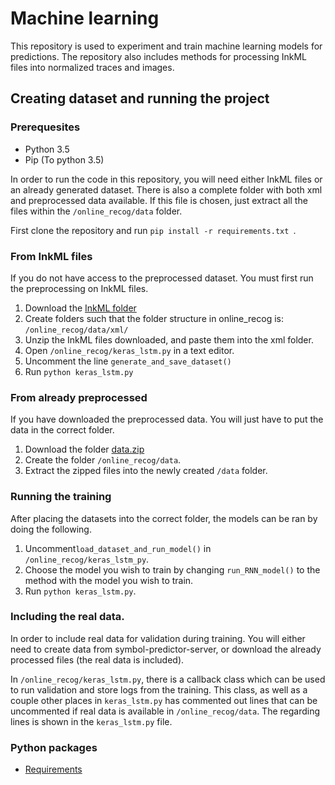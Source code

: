 # Machine learning

This repository is used to experiment and train machine learning models for predictions.
The repository also includes methods for processing InkML files into normalized traces and images.

## Creating dataset and running the project

### Prerequesites
- Python 3.5
- Pip (To python 3.5)

In order to run the code in this repository, you will need either InkML files or an already generated dataset. There is also a complete folder with both xml and preprocessed data available. If this file is chosen, just extract all the files within the ```/online_recog/data``` folder.

First clone the repository and run ```pip install -r requirements.txt ```.

### From InkML files

If you do not have access to the preprocessed dataset. You must first run the preprocessing on InkML files.

1. Download the [InkML folder](https://www.dropbox.com/sh/2v1fo8inmwb4h3l/AAAaqZ5HPyS4hNoGEpnMi3FPa?dl=0)
2. Create folders such that the folder structure in online_recog is:
```/online_recog/data/xml/```
3. Unzip the InkML files downloaded, and paste them into the xml folder.
4. Open ```/online_recog/keras_lstm.py``` in a text editor.
5. Uncomment the line ```generate_and_save_dataset()```
6. Run ```python keras_lstm.py```

### From already preprocessed
If you have downloaded the preprocessed data. You will just have to put the data in the correct folder.

1. Download the folder [data.zip](https://www.dropbox.com/sh/2v1fo8inmwb4h3l/AAAaqZ5HPyS4hNoGEpnMi3FPa?dl=0)
2. Create the folder ```/online_recog/data```.
3. Extract the zipped files into the newly created ```/data``` folder.

### Running the training

After placing the datasets into the correct folder, the models can be ran by doing the following.

1. Uncomment```load_dataset_and_run_model()``` in ```/online_recog/keras_lstm_py```. 
2. Choose the model you wish to train by changing ```run_RNN_model()``` to the method with the model you wish to train. 
3. Run ```python keras_lstm.py```.

### Including the real data.

In order to include real data for validation during training. You will either need to create data from symbol-predictor-server, or download the already processed files (the real data is included).

In ```/online_recog/keras_lstm.py```, there is a callback class which can be used to run validation and store logs from the training. This class, as well as a couple other places in ```keras_lstm.py``` has commented out lines that can be uncommented if real data is available in ```/online_recog/data```. The regarding lines is shown in the ```keras_lstm.py``` file.


### Python packages
- [Requirements](requirements.txt)


